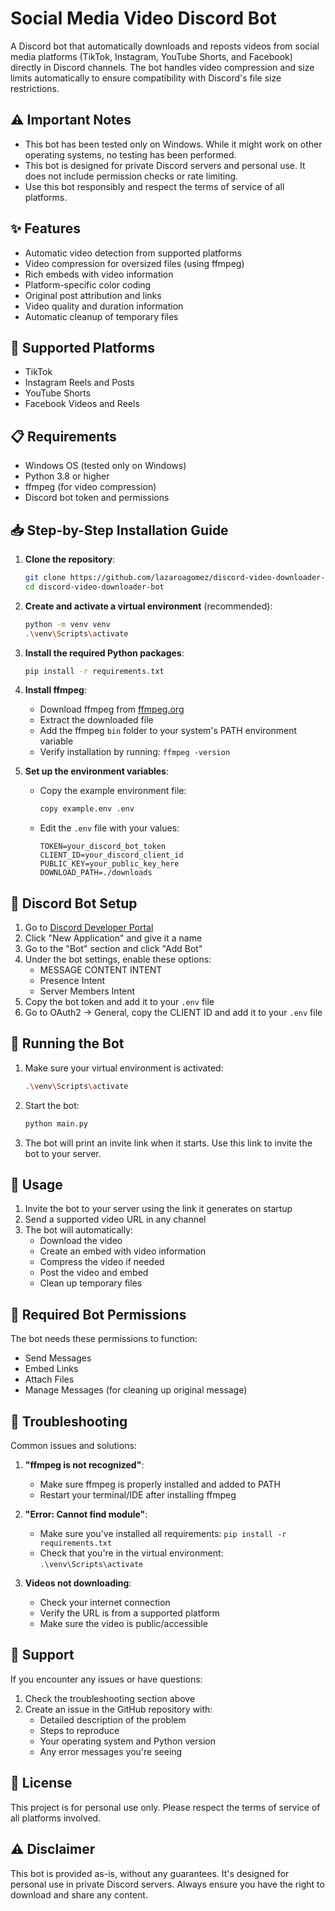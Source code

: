 # Social Media Video Discord Bot

A Discord bot that automatically downloads and reposts videos from social media platforms (TikTok, Instagram, YouTube Shorts, and Facebook) directly in Discord channels. The bot handles video compression and size limits automatically to ensure compatibility with Discord's file size restrictions.

## ⚠️ Important Notes

- This bot has been tested only on Windows. While it might work on other operating systems, no testing has been performed.
- This bot is designed for private Discord servers and personal use. It does not include permission checks or rate limiting.
- Use this bot responsibly and respect the terms of service of all platforms.

## ✨ Features

- Automatic video detection from supported platforms
- Video compression for oversized files (using ffmpeg)
- Rich embeds with video information
- Platform-specific color coding
- Original post attribution and links
- Video quality and duration information
- Automatic cleanup of temporary files

## 🎥 Supported Platforms

- TikTok
- Instagram Reels and Posts
- YouTube Shorts
- Facebook Videos and Reels

## 📋 Requirements

- Windows OS (tested only on Windows)
- Python 3.8 or higher
- ffmpeg (for video compression)
- Discord bot token and permissions

## 📥 Step-by-Step Installation Guide

1. **Clone the repository**:
   ```bash
   git clone https://github.com/lazaroagomez/discord-video-downloader-bot.git
   cd discord-video-downloader-bot
   ```

2. **Create and activate a virtual environment** (recommended):
   ```bash
   python -m venv venv
   .\venv\Scripts\activate
   ```

3. **Install the required Python packages**:
   ```bash
   pip install -r requirements.txt
   ```

4. **Install ffmpeg**:
   - Download ffmpeg from [ffmpeg.org](https://ffmpeg.org/download.html)
   - Extract the downloaded file
   - Add the ffmpeg `bin` folder to your system's PATH environment variable
   - Verify installation by running: `ffmpeg -version`

5. **Set up the environment variables**:
   - Copy the example environment file:
     ```bash
     copy example.env .env
     ```
   - Edit the `.env` file with your values:
     ```env
     TOKEN=your_discord_bot_token
     CLIENT_ID=your_discord_client_id
     PUBLIC_KEY=your_public_key_here
     DOWNLOAD_PATH=./downloads
     ```

## 🤖 Discord Bot Setup

1. Go to [Discord Developer Portal](https://discord.com/developers/applications)
2. Click "New Application" and give it a name
3. Go to the "Bot" section and click "Add Bot"
4. Under the bot settings, enable these options:
   - MESSAGE CONTENT INTENT
   - Presence Intent
   - Server Members Intent
5. Copy the bot token and add it to your `.env` file
6. Go to OAuth2 -> General, copy the CLIENT ID and add it to your `.env` file

## 🚀 Running the Bot

1. Make sure your virtual environment is activated:
   ```bash
   .\venv\Scripts\activate
   ```

2. Start the bot:
   ```bash
   python main.py
   ```

3. The bot will print an invite link when it starts. Use this link to invite the bot to your server.

## 📝 Usage

1. Invite the bot to your server using the link it generates on startup
2. Send a supported video URL in any channel
3. The bot will automatically:
   - Download the video
   - Create an embed with video information
   - Compress the video if needed
   - Post the video and embed
   - Clean up temporary files

## 🔑 Required Bot Permissions

The bot needs these permissions to function:
- Send Messages
- Embed Links
- Attach Files
- Manage Messages (for cleaning up original message)

## 🔧 Troubleshooting

Common issues and solutions:

1. **"ffmpeg is not recognized"**:
   - Make sure ffmpeg is properly installed and added to PATH
   - Restart your terminal/IDE after installing ffmpeg

2. **"Error: Cannot find module"**:
   - Make sure you've installed all requirements: `pip install -r requirements.txt`
   - Check that you're in the virtual environment: `.\venv\Scripts\activate`

3. **Videos not downloading**:
   - Check your internet connection
   - Verify the URL is from a supported platform
   - Make sure the video is public/accessible

## 💬 Support

If you encounter any issues or have questions:
1. Check the troubleshooting section above
2. Create an issue in the GitHub repository with:
   - Detailed description of the problem
   - Steps to reproduce
   - Your operating system and Python version
   - Any error messages you're seeing

## 📄 License

This project is for personal use only. Please respect the terms of service of all platforms involved.

## ⚠️ Disclaimer

This bot is provided as-is, without any guarantees. It's designed for personal use in private Discord servers. Always ensure you have the right to download and share any content.
